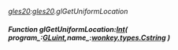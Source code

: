 _[gles20](../../modules/gles20/gles20-module.md):[gles20](../../modules/gles20/gles20-module.md).glGetUniformLocation_
##### Function glGetUniformLocation:[Int](../../modules/wonkey/wonkey-types-int.md)( program_:[GLuint](../../modules/gles20/gles20-gluint.md),name_:[wonkey.types.Cstring](../../modules/wonkey/wonkey-types-cstring.md) )
